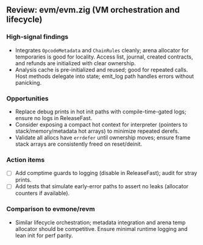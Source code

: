 ## Review: evm/evm.zig (VM orchestration and lifecycle)

### High-signal findings

- Integrates `OpcodeMetadata` and `ChainRules` cleanly; arena allocator for temporaries is good for locality. Access list, journal, created contracts, and refunds are initialized with clear ownership.
- Analysis cache is pre-initialized and reused; good for repeated calls. Host methods delegate into state; emit_log path handles errors without panicking.

### Opportunities

- Replace debug prints in hot init paths with compile-time-gated logs; ensure no logs in ReleaseFast.
- Consider exposing a compact hot context for interpreter (pointers to stack/memory/metadata hot arrays) to minimize repeated derefs.
- Validate all allocs have `errdefer` until ownership moves; ensure frame stack arrays are consistently freed on reset/deinit.

### Action items

- [ ] Add comptime guards to logging (disable in ReleaseFast); audit for stray prints.
- [ ] Add tests that simulate early-error paths to assert no leaks (allocator counters if available).

### Comparison to evmone/revm

- Similar lifecycle orchestration; metadata integration and arena temp allocator should be competitive. Ensure minimal runtime logging and lean init for perf parity.


